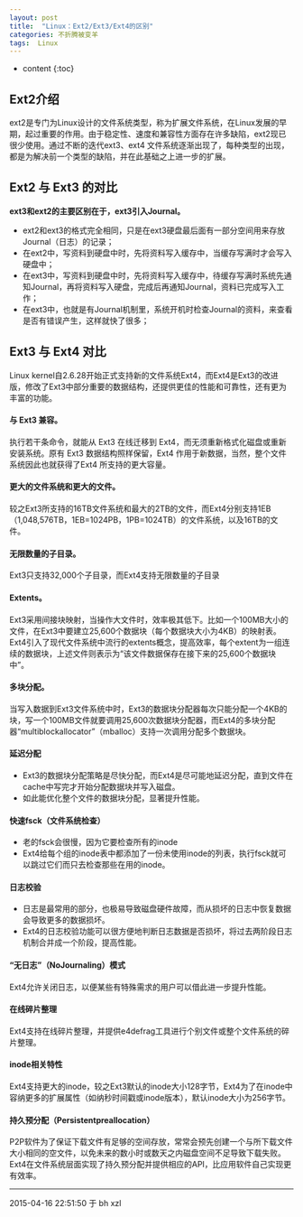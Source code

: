 ```yaml
---
layout: post
title:  "Linux：Ext2/Ext3/Ext4的区别"
categories: 不折腾被变羊
tags:  Linux
---
```


* content
{:toc}

## Ext2介绍

ext2是专门为Linux设计的文件系统类型，称为扩展文件系统，在Linux发展的早期，起过重要的作用。由于稳定性、速度和兼容性方面存在许多缺陷，ext2现已很少使用。通过不断的迭代ext3、ext4 文件系统逐渐出现了，每种类型的出现，都是为解决前一个类型的缺陷，并在此基础之上进一步的扩展。





## Ext2 与 Ext3 的对比

**ext3和ext2的主要区别在于，ext3引入Journal。**

- ext2和ext3的格式完全相同，只是在ext3硬盘最后面有一部分空间用来存放Journal（日志）的记录；
- 在ext2中，写资料到硬盘中时，先将资料写入缓存中，当缓存写满时才会写入硬盘中；
- 在ext3中，写资料到硬盘中时，先将资料写入缓存中，待缓存写满时系统先通知Journal，再将资料写入硬盘，完成后再通知Journal，资料已完成写入工作；
- 在ext3中，也就是有Journal机制里，系统开机时检查Journal的资料，来查看是否有错误产生，这样就快了很多；

## Ext3 与 Ext4 对比

Linux kernel自2.6.28开始正式支持新的文件系统Ext4，而Ext4是Ext3的改进版，修改了Ext3中部分重要的数据结构，还提供更佳的性能和可靠性，还有更为丰富的功能。


#### 与 Ext3 兼容。

执行若干条命令，就能从 Ext3 在线迁移到 Ext4，而无须重新格式化磁盘或重新安装系统。原有 Ext3 数据结构照样保留，Ext4 作用于新数据，当然，整个文件系统因此也就获得了Ext4 所支持的更大容量。

#### 更大的文件系统和更大的文件。

较之Ext3所支持的16TB文件系统和最大的2TB的文件，而Ext4分别支持1EB（1,048,576TB，1EB=1024PB，1PB=1024TB）的文件系统，以及16TB的文件。

#### 无限数量的子目录。

Ext3只支持32,000个子目录，而Ext4支持无限数量的子目录

#### Extents。

Ext3采用间接块映射，当操作大文件时，效率极其低下。比如一个100MB大小的文件，在Ext3中要建立25,600个数据块（每个数据块大小为4KB）的映射表。Ext4引入了现代文件系统中流行的extents概念，提高效率，每个extent为一组连续的数据块，上述文件则表示为“该文件数据保存在接下来的25,600个数据块中”。

#### 多块分配。

当写入数据到Ext3文件系统中时，Ext3的数据块分配器每次只能分配一个4KB的块，写一个100MB文件就要调用25,600次数据块分配器，而Ext4的多块分配器“multiblockallocator”（mballoc）支持一次调用分配多个数据块。

#### 延迟分配

- Ext3的数据块分配策略是尽快分配，而Ext4是尽可能地延迟分配，直到文件在cache中写完才开始分配数据块并写入磁盘。
- 如此能优化整个文件的数据块分配，显著提升性能。

#### 快速fsck（文件系统检查）

- 老的fsck会很慢，因为它要检查所有的inode
- Ext4给每个组的inode表中都添加了一份未使用inode的列表，执行fsck就可以跳过它们而只去检查那些在用的inode。

#### 日志校验

- 日志是最常用的部分，也极易导致磁盘硬件故障，而从损坏的日志中恢复数据会导致更多的数据损坏。
- Ext4的日志校验功能可以很方便地判断日志数据是否损坏，将过去两阶段日志机制合并成一个阶段，提高性能。

#### “无日志”（NoJournaling）模式

Ext4允许关闭日志，以便某些有特殊需求的用户可以借此进一步提升性能。

#### 在线碎片整理

Ext4支持在线碎片整理，并提供e4defrag工具进行个别文件或整个文件系统的碎片整理。

#### inode相关特性

Ext4支持更大的inode，较之Ext3默认的inode大小128字节，Ext4为了在inode中容纳更多的扩展属性（如纳秒时间戳或inode版本），默认inode大小为256字节。

#### 持久预分配（Persistentpreallocation）

P2P软件为了保证下载文件有足够的空间存放，常常会预先创建一个与所下载文件大小相同的空文件，以免未来的数小时或数天之内磁盘空间不足导致下载失败。Ext4在文件系统层面实现了持久预分配并提供相应的API，比应用软件自己实现更有效率。

***
2015-04-16 22:51:50 于 bh xzl
